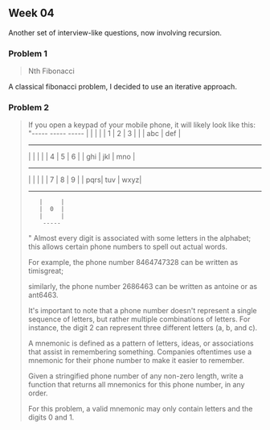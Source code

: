 ## Week 04

Another set of interview-like questions, now involving recursion. 

### Problem 1
> Nth Fibonacci

A classical fibonacci problem, I decided to use an iterative approach. 

### Problem 2

> If you open a keypad of your mobile phone, it will likely look like this:
> "----- ----- -----
>  |     |     |     |
>  |  1  |  2  |  3  |
>  |     | abc | def |
>   ----- ----- -----
>  |     |     |     |
>  |  4  |  5  |  6  |
>  | ghi | jkl | mno |
>   ----- ----- -----
>  |     |     |     |
>  |  7  |  8  |  9  |
>  | pqrs| tuv | wxyz|
>   ----- ----- -----
>        |     |
>        |  0  |
>        |     |
>         -----
>"
>Almost every digit is associated with some letters in the alphabet; this allows certain phone numbers to spell out actual words.
>
>For example, the phone number 8464747328 can be written as timisgreat;
>
>similarly, the phone number 2686463 can be written as antoine or as ant6463.
>
>It's important to note that a phone number doesn't represent a single sequence of letters, but rather multiple combinations of letters. For instance, the digit 2 can represent three different letters (a, b, and c).
>
>A mnemonic is defined as a pattern of letters, ideas, or associations that assist in remembering something. Companies oftentimes use a mnemonic for their phone number to make it easier to remember.
>
>Given a stringified phone number of any non-zero length, write a function that returns all mnemonics for this phone number, in any order.
>
>For this problem, a valid mnemonic may only contain letters and the digits 0 and 1.
